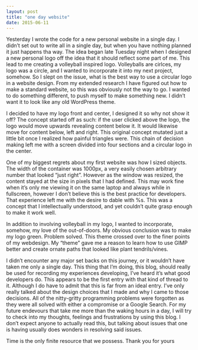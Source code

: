 ```yaml
---
layout: post
title: "one day website"
date: 2015-06-11
---
```


Yesterday I wrote the code for a new personal website in a single day. I didn’t set out to write all in a single day, but when you have nothing planned it just happens tha way. The idea began late Tuesday night when I designed a new personal logo off the idea that it should reflect some part of me. This lead to me creating a volleyball inspired logo. Volleyballs are cirlces, my logo was a circle, and I wanted to incorporate it into my next project, somehow. So I slept on the issue, what is the best way to use a circular logo in a website design. From my extended research I have figured out how to make a standard website, so this was obviously not the way to go. I wanted to do something different, to push myself to make something new. I didn’t want it to look like any old WordPress theme.

I decided to have my logo front and center, I designed it so why not show it off? The concept started off as such: if the user clicked above the logo, the logo would move upwards revealing content below it. It would likewise move for content below, left and right. This original concept mutated just a little bit once I realized how painful triangles were. This chain of decision making left me with a screen divided into four sections and a circular logo in the center.

One of my biggest regrets about my first website was how I sized objects. The width of the container was 1000px, a very easily chosen arbitrary number that looked “just right”. However as the window was resized, the content stayed at the size in pixels that I had defined. This may work fine when it’s only me viewing it on the same laptop and always while in fullscreen, however I don’t believe this is the best practice for developers. That experience left me with the desire to dable with %s. This was a concept that I intellectually understood, and yet couldn’t quite grasp enough to make it work well.

In addition to involving volleyball in my logo, I wanted to incorporate, somehow, my love of the out-of-doors. My obvious conclusion was to make my logo green. Problem solved. This theme crossed over to the finer points of my webdesign. My “theme” gave me a reason to learn how to use GIMP better and create ornate paths that looked like plant tendrils/vines.

I didn’t encounter any major set backs on this journey, or it wouldn’t have taken me only a single day. This thing that I’m doing, this blog, should really be used for recording my experiences developing, I’ve heard it’s what good developers do. This appears to be the first entry with that kind of thread to it. Although I do have to admit that this is far from an ideal entry. I’ve only really talked about the design choices that I made and why I came to those decisions. All of the nitty-gritty programming problems were forgotten as they were all solved with either a compromise or a Google Search. For my future endevours that take me more than the waking hours in a day, I will try to check into my thoughts, feelings and frustrations by using this blog. I don’t expect anyone to actually read this, but talking about issues that one is having usually does wonders in resolving said issues.

Time is the only finite resource that we possess. Thank you for yours